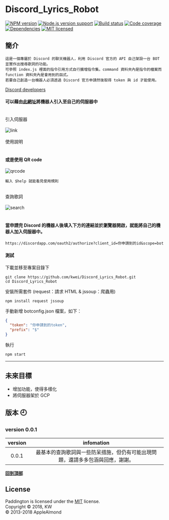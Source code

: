 # Discord_Lyrics_Robot

[![NPM version][shield-npm]](#)
[![Node.js version support][shield-node]](#)
[![Build status][shield-build]](#)
[![Code coverage][shield-coverage]](#)
[![Dependencies][shield-dependencies]](#)
[![MIT licensed][shield-license]](#)



[shield-coverage]: https://img.shields.io/badge/coverage-100%25-brightgreen.svg
[shield-dependencies]: https://img.shields.io/badge/dependencies-up%20to%20date-brightgreen.svg
[shield-license]: https://img.shields.io/badge/license-MIT-blue.svg
[shield-node]: https://img.shields.io/badge/node.js%20support-0.10–5-brightgreen.svg
[shield-npm]: https://img.shields.io/badge/npm-v3.2.0-blue.svg
[shield-build]: https://img.shields.io/badge/build-passing-brightgreen.svg

## 簡介
```
這是一個專屬於 Discord 的聊天機器人，利用 Discord 官方的 API 自己架設一台 BOT 並實作出搜尋歌詞的功能。
可參照 index.js 裡面的指令引用方式自行擴增指令集。command 資料夾內是指令的檔案而 function 資料夾內是會用到的函式。
若要自己創造一台機器人必須透過 Discord 官方申請然後取得 token 與 id 才能使用。
``` 
[Discord developers](https://discordapp.com/developers/docs/intro)

#### 可以藉由[此網址](https://discordapp.com/oauth2/authorize?client_id=448479589132402698&scope=bot)將機器人引入至自己的伺服器中
</br>引入伺服器</br></br>
![link](https://github.com/kwei/Discord_Lyrics_Robot/blob/master/linkBOT.PNG)</br>
</br>使用說明</br></br>
#### 或是使用 QR code </br>
![qrcode](https://github.com/kwei/Discord_Lyrics_Robot/blob/master/QR.PNG)

```
輸入 $help 就能看見使用規則
```

</br>查詢歌詞</br></br>
![search](https://github.com/kwei/Discord_Lyrics_Robot/blob/master/lyrics.PNG)</br></br>

#### 當申請完 Discord 的機器人後填入下方的連結並於瀏覽器開啟，就能將自己的機器人加入伺服器中。 
```
https://discordapp.com/oauth2/authorize?client_id=你申請到的id&scope=bot
```

#### 測試
下載並移至專案目錄下
```
git clone https://github.com/kwei/Discord_Lyrics_Robot.git
cd Discord_Lyrics_Robot
```
安裝所需套件 (request：請求 HTML & jssoup：爬蟲用)
```
npm install request jssoup
```
手動新增 botconfig.json 檔案，如下：
```JSON
{
  "token": "你申請到的token",
  "prefix": "$"
}
```
執行
```
npm start
```

____

## 未來目標
  * 增加功能，使得多樣化
  * 將伺服器架於 GCP

## 版本 :clock9:

### version 0.0.1 

|version|infomation|
| :---: |  :----:  |
|      0.0.1      | 最基本的查詢歌詞與一些防呆措施，但仍有可能出現問題，還請多多包涵與回應，謝謝。|

<b><a href="#">回到頂部</a></b>

License
-------

Paddington is licensed under the [MIT](#) license.  
Copyright &copy; 2018, KW </br>
© 2013-2018 AppleAlmond

